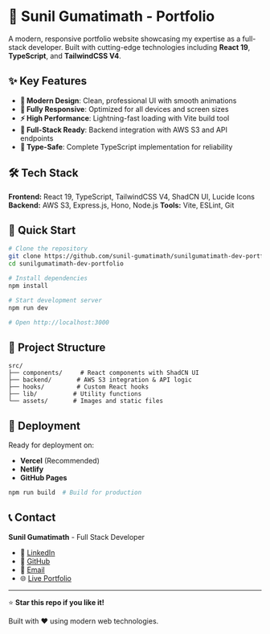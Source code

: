 # 🚀 Sunil Gumatimath - Portfolio

A modern, responsive portfolio website showcasing my expertise as a full-stack developer. Built with cutting-edge technologies including **React 19**, **TypeScript**, and **TailwindCSS V4**.

## ✨ Key Features

- **🎨 Modern Design**: Clean, professional UI with smooth animations
- **📱 Fully Responsive**: Optimized for all devices and screen sizes
- **⚡ High Performance**: Lightning-fast loading with Vite build tool
- **🔧 Full-Stack Ready**: Backend integration with AWS S3 and API endpoints
- **🎯 Type-Safe**: Complete TypeScript implementation for reliability

## 🛠️ Tech Stack

**Frontend:** React 19, TypeScript, TailwindCSS V4, ShadCN UI, Lucide Icons
**Backend:** AWS S3, Express.js, Hono, Node.js
**Tools:** Vite, ESLint, Git

## 🚀 Quick Start

```bash
# Clone the repository
git clone https://github.com/sunil-gumatimath/sunilgumatimath-dev-portfolio.git
cd sunilgumatimath-dev-portfolio

# Install dependencies
npm install

# Start development server
npm run dev

# Open http://localhost:3000
```

## 📁 Project Structure

```
src/
├── components/     # React components with ShadCN UI
├── backend/       # AWS S3 integration & API logic
├── hooks/         # Custom React hooks
├── lib/          # Utility functions
└── assets/       # Images and static files
```

## 🚀 Deployment

Ready for deployment on:
- **Vercel** (Recommended)
- **Netlify**
- **GitHub Pages**

```bash
npm run build  # Build for production
```

## 📞 Contact

**Sunil Gumatimath** - Full Stack Developer

- 💼 [LinkedIn](https://linkedin.com/in/sunil-gumatimath)
- 🐙 [GitHub](https://github.com/sunil-gumatimath)
- 📧 [Email](mailto:sunil@example.com)
- 🌐 [Live Portfolio](https://sunil-portfolio.vercel.app)

---

⭐ **Star this repo if you like it!**

Built with ❤️ using modern web technologies.
